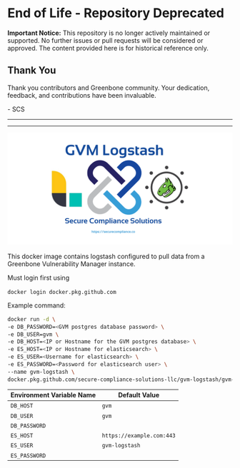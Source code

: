 # End of Life - Repository Deprecated
**Important Notice:** This repository is no longer actively maintained or supported. No further issues or pull requests will be considered or approved. The content provided here is for historical reference only.

## Thank You
Thank you contributors and Greenbone community. Your dedication, feedback, and contributions have been invaluable.

\- SCS

---
---

![GVM Logstash Logo](https://github.com/SCS-Labs/Images/raw/main/GVM%20Logstash.png)

This docker image contains logstash configured to pull data from a Greenbone Vulnerability Manager instance.

Must login first using

```docker login docker.pkg.github.com```

Example command:

```sh
docker run -d \
-e DB_PASSWORD=<GVM postgres database password> \
-e DB_USER=gvm \
-e DB_HOST=<IP or Hostname for the GVM postgres database> \
-e ES_HOST=<IP or Hostname for elasticsearch> \
-e ES_USER=<Username for elasticsearch> \
-e ES_PASSWORD=<Password for elasticsearch user> \
--name gvm-logstash \
docker.pkg.github.com/secure-compliance-solutions-llc/gvm-logstash/gvm-logstash:master
```



| Environment Variable Name | Default Value           |
| ------------------------- | ----------------------- |
| `DB_HOST`                   | `gvm`                     |
| `DB_USER`                   | `gvm`                     |
| `DB_PASSWORD`               |                         |
| `ES_HOST`                   | `https://example.com:443` |
| `ES_USER`                   | `gvm-logstash `           |
| `ES_PASSWORD`               |                         |

